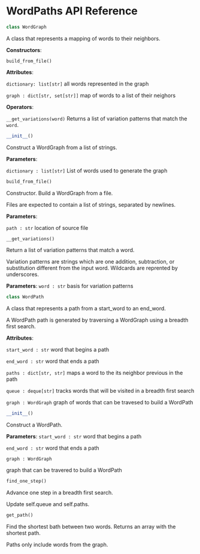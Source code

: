 # WordPaths API Reference #

```py
class WordGraph
```
A class that represents a mapping of words to their neighbors.


**Constructors**:

`build_from_file()`


**Attributes**:

`dictionary: list[str]`
all words represented in the graph

`graph : dict[str, set[str]]`
map of words to a list of their neighors


**Operators**:

`__get_variations(word)`
Returns a list of variation patterns that match the `word`.


```py
__init__()
```
Construct a WordGraph from a list of strings.

**Parameters**:

`dictionary : list[str]`
List of words used to generate the graph


```py
build_from_file()
```
Constructor. Build a WordGraph from a file.

Files are expected to contain a list of strings, separated by newlines.


**Parameters**:

`path : str`
location of source file

```py
__get_variations()
```
Return a list of variation patterns that match a word.

Variation patterns are strings which are one addition, subtraction, or substitution different from the input word. Wildcards are reprented by underscores.

**Parameters**:
`word : str`
basis for variation patterns

```py
class WordPath
```
A class that represents a path from a start_word to an end_word.

A WordPath path is generated by traversing a WordGraph using a breadth first search.

**Attributes**:

`start_word : str`
word that begins a path

`end_word : str`
word that ends a path

`paths : dict[str, str]`
maps a word to the its neighbor previous in the path

`queue : deque[str]`
tracks words that will be visited in a breadth first search

`graph : WordGraph`
graph of words that can be travesed to build a WordPath


```py
__init__()
```
Construct a WordPath.

**Parameters**:
`start_word : str`
word that begins a path

`end_word : str`
word that ends a path

`graph : WordGraph`

graph that can be travered to build a WordPath


```py
find_one_step()
```
Advance one step in a breadth first search.

Update self.queue and self.paths.

```py
get_path()
```
Find the shortest bath between two words. Returns an array with the shortest path.

Paths only include words from the graph.

